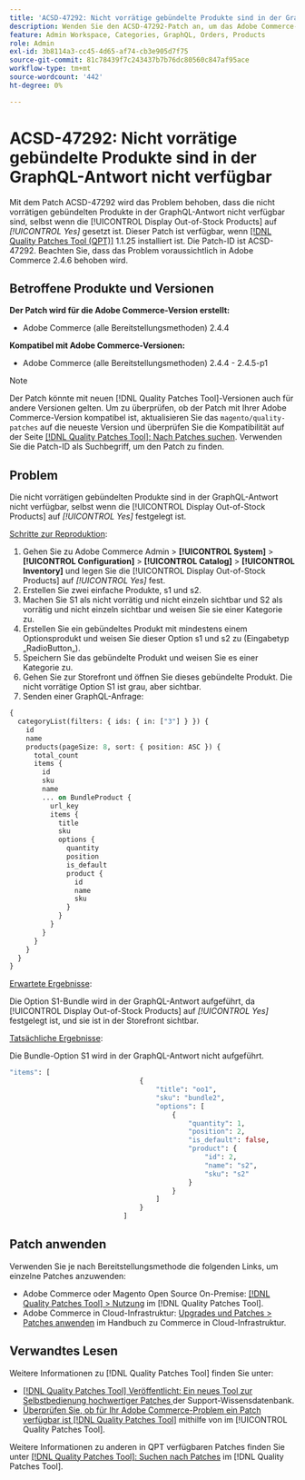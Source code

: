 ```yaml
---
title: 'ACSD-47292: Nicht vorrätige gebündelte Produkte sind in der GraphQL-Antwort nicht verfügbar'
description: Wenden Sie den ACSD-47292-Patch an, um das Adobe Commerce-Problem zu beheben, bei dem die nicht vorrätigen gebündelten Produkte in der GraphQL-Antwort nicht verfügbar sind, selbst wenn die Option „Nicht vorrätige Produkte anzeigen“ auf „Ja“ gesetzt ist.
feature: Admin Workspace, Categories, GraphQL, Orders, Products
role: Admin
exl-id: 3b8114a3-cc45-4d65-af74-cb3e905d7f75
source-git-commit: 81c78439f7c243437b7b76dc80560c847af95ace
workflow-type: tm+mt
source-wordcount: '442'
ht-degree: 0%

---
```


# ACSD-47292: Nicht vorrätige gebündelte Produkte sind in der GraphQL-Antwort nicht verfügbar

Mit dem Patch ACSD-47292 wird das Problem behoben, dass die nicht vorrätigen gebündelten Produkte in der GraphQL-Antwort nicht verfügbar sind, selbst wenn die [!UICONTROL Display Out-of-Stock Products] auf *[!UICONTROL Yes]* gesetzt ist. Dieser Patch ist verfügbar, wenn [[!DNL Quality Patches Tool (QPT)]](https://experienceleague.adobe.com/de/docs/commerce-knowledge-base/kb/announcements/commerce-announcements/magento-quality-patches-released-new-tool-to-self-serve-quality-patches) 1.1.25 installiert ist. Die Patch-ID ist ACSD-47292. Beachten Sie, dass das Problem voraussichtlich in Adobe Commerce 2.4.6 behoben wird.

## Betroffene Produkte und Versionen

**Der Patch wird für die Adobe Commerce-Version erstellt:**

* Adobe Commerce (alle Bereitstellungsmethoden) 2.4.4

**Kompatibel mit Adobe Commerce-Versionen:**

* Adobe Commerce (alle Bereitstellungsmethoden) 2.4.4 - 2.4.5-p1

>[!NOTE]
>
>Der Patch könnte mit neuen [!DNL Quality Patches Tool]-Versionen auch für andere Versionen gelten. Um zu überprüfen, ob der Patch mit Ihrer Adobe Commerce-Version kompatibel ist, aktualisieren Sie das `magento/quality-patches` auf die neueste Version und überprüfen Sie die Kompatibilität auf der Seite [[!DNL Quality Patches Tool]: Nach Patches suchen](https://experienceleague.adobe.com/tools/commerce-quality-patches/index.html?lang=de). Verwenden Sie die Patch-ID als Suchbegriff, um den Patch zu finden.

## Problem

Die nicht vorrätigen gebündelten Produkte sind in der GraphQL-Antwort nicht verfügbar, selbst wenn die [!UICONTROL Display Out-of-Stock Products] auf *[!UICONTROL Yes]* festgelegt ist.

<u>Schritte zur Reproduktion</u>:

1. Gehen Sie zu Adobe Commerce Admin > **[!UICONTROL System]** > **[!UICONTROL Configuration]** > **[!UICONTROL Catalog]** > **[!UICONTROL Inventory]** und legen Sie die [!UICONTROL Display Out-of-Stock Products] auf *[!UICONTROL Yes]* fest.
1. Erstellen Sie zwei einfache Produkte, s1 und s2.
1. Machen Sie S1 als nicht vorrätig und nicht einzeln sichtbar und S2 als vorrätig und nicht einzeln sichtbar und weisen Sie sie einer Kategorie zu.
1. Erstellen Sie ein gebündeltes Produkt mit mindestens einem Optionsprodukt und weisen Sie dieser Option s1 und s2 zu (Eingabetyp „RadioButton„).
1. Speichern Sie das gebündelte Produkt und weisen Sie es einer Kategorie zu.
1. Gehen Sie zur Storefront und öffnen Sie dieses gebündelte Produkt. Die nicht vorrätige Option S1 ist grau, aber sichtbar.
1. Senden einer GraphQL-Anfrage:

```GraphQL
{
  categoryList(filters: { ids: { in: ["3"] } }) {
    id
    name
    products(pageSize: 8, sort: { position: ASC }) {
      total_count
      items {
        id
        sku
        name
        ... on BundleProduct {
          url_key
          items {
            title
            sku
            options {
              quantity
              position
              is_default
              product {
                id
                name
                sku
              }
            }
          }
        }
      }
    }
  }
}
```

<u>Erwartete Ergebnisse</u>:

Die Option S1-Bundle wird in der GraphQL-Antwort aufgeführt, da [!UICONTROL Display Out-of-Stock Products] auf *[!UICONTROL Yes]* festgelegt ist, und sie ist in der Storefront sichtbar.

<u>Tatsächliche Ergebnisse</u>:

Die Bundle-Option S1 wird in der GraphQL-Antwort nicht aufgeführt.

```GraphQL
"items": [
                                {
                                    "title": "oo1",
                                    "sku": "bundle2",
                                    "options": [
                                        {
                                            "quantity": 1,
                                            "position": 2,
                                            "is_default": false,
                                            "product": {
                                                "id": 2,
                                                "name": "s2",
                                                "sku": "s2"
                                            }
                                        }
                                    ]
                                }
                            ]
```

## Patch anwenden

Verwenden Sie je nach Bereitstellungsmethode die folgenden Links, um einzelne Patches anzuwenden:

* Adobe Commerce oder Magento Open Source On-Premise: [[!DNL Quality Patches Tool] > Nutzung](/help/tools/quality-patches-tool/usage.md) im [!DNL Quality Patches Tool].
* Adobe Commerce in Cloud-Infrastruktur: [Upgrades und Patches > Patches anwenden](https://experienceleague.adobe.com/docs/commerce-cloud-service/user-guide/develop/upgrade/apply-patches.html?lang=de) im Handbuch zu Commerce in Cloud-Infrastruktur.

## Verwandtes Lesen

Weitere Informationen zu [!DNL Quality Patches Tool] finden Sie unter:

* [[!DNL Quality Patches Tool] Veröffentlicht: Ein neues Tool zur Selbstbedienung hochwertiger Patches ](https://experienceleague.adobe.com/de/docs/commerce-knowledge-base/kb/announcements/commerce-announcements/magento-quality-patches-released-new-tool-to-self-serve-quality-patches) der Support-Wissensdatenbank.
* [Überprüfen Sie, ob für Ihr Adobe Commerce-Problem ein Patch verfügbar ist [!DNL Quality Patches Tool]](/help/tools/quality-patches-tool/patches-available-in-qpt/check-patch-for-magento-issue-with-magento-quality-patches.md) mithilfe von im [!UICONTROL Quality Patches Tool].


Weitere Informationen zu anderen in QPT verfügbaren Patches finden Sie unter [[!DNL Quality Patches Tool]: Suchen nach Patches](https://experienceleague.adobe.com/tools/commerce-quality-patches/index.html?lang=de) im [!DNL Quality Patches Tool].
